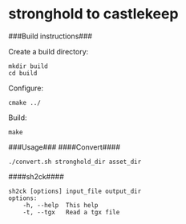 stronghold to castlekeep
=======================

###Build instructions###

Create a build directory:
  
    mkdir build  
    cd build  

Configure:  

    cmake ../  

Build:  

    make 

###Usage### 
####Convert####

    ./convert.sh stronghold_dir asset_dir

####sh2ck####

    sh2ck [options] input_file output_dir
    options:
    	-h, --help	This help
    	-t, --tgx	Read a tgx file
